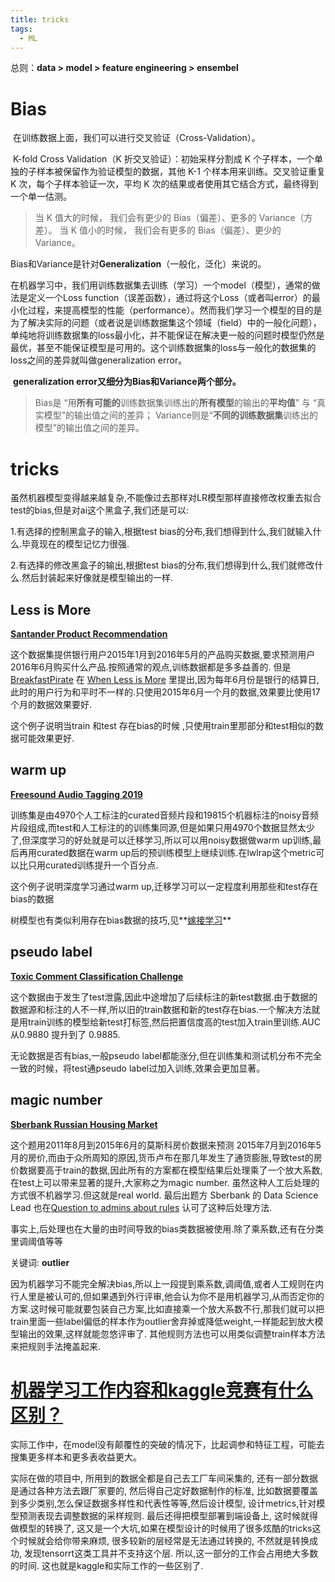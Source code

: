 ```yaml
---
title: tricks
tags:
  - ML
---
```


总则：**data > model > feature engineering > ensembel**

# Bias

​		在训练数据上面，我们可以进行交叉验证（Cross-Validation）。

​		 K-fold Cross Validation（K 折交叉验证）：初始采样分割成 K 个子样本，一个单独的子样本被保留作为验证模型的数据，其他 K-1 个样本用来训练。交叉验证重复 K 次，每个子样本验证一次，平均 K 次的结果或者使用其它结合方式，最终得到一个单一估测。

> 当 K 值大的时候， 我们会有更少的 Bias（偏差）、更多的 Variance（方差）。
> 当 K 值小的时候， 我们会有更多的 Bias（偏差）、更少的 Variance。

​		Bias和Variance是针对**Generalization**（一般化，泛化）来说的。

​		在机器学习中，我们用训练数据集去训练（学习）一个model（模型），通常的做法是定义一个Loss function（误差函数），通过将这个Loss（或者叫error）的最小化过程，来提高模型的性能（performance）。然而我们学习一个模型的目的是为了解决实际的问题（或者说是训练数据集这个领域（field）中的一般化问题），单纯地将训练数据集的loss最小化，并不能保证在解决更一般的问题时模型仍然是最优，甚至不能保证模型是可用的。这个训练数据集的loss与一般化的数据集的loss之间的差异就叫做generalization error。

​		**generalization error又细分为Bias和Variance两个部分。**

> Bias是 “用**所有可能的**训练数据集训练出的**所有模型**的输出的**平均值**” 与 “真实模型”的输出值之间的差异；
> Variance则是“**不同的训练数据集**训练出的模型”的输出值之间的差异。

# tricks

虽然机器模型变得越来越复杂,不能像过去那样对LR模型那样直接修改权重去拟合test的bias,但是对ai这个黑盒子,我们还是可以:

1.有选择的控制黑盒子的输入,根据test bias的分布,我们想得到什么,我们就输入什么.毕竟现在的模型记忆力很强.

2.有选择的修改黑盒子的输出,根据test bias的分布,我们想得到什么,我们就修改什么.然后封装起来好像就是模型输出的一样.

## **Less is More**

**[Santander Product Recommendation](https://link.zhihu.com/?target=https%3A//www.kaggle.com/c/santander-product-recommendation/)**

这个数据集提供银行用户2015年1月到2016年5月的产品购买数据,要求预测用户2016年6月购买什么产品.按照通常的观点,训练数据都是多多益善的. 但是[BreakfastPirate](https://link.zhihu.com/?target=https%3A//www.kaggle.com/breakfastpirate) 在 [When Less is More](https://link.zhihu.com/?target=https%3A//www.kaggle.com/c/santander-product-recommendation/discussion/25579) 里提出,因为每年6月份是银行的结算日,此时的用户行为和平时不一样的.只使用2015年6月一个月的数据,效果要比使用17个月的数据效果要好.

这个例子说明当train 和test 存在bias的时候 ,只使用train里那部分和test相似的数据可能效果更好.

## **warm up**

**[Freesound Audio Tagging 2019](https://link.zhihu.com/?target=https%3A//www.kaggle.com/c/freesound-audio-tagging-2019)**

训练集是由4970个人工标注的curated音频片段和19815个机器标注的noisy音频片段组成,而test和人工标注的的训练集同源,但是如果只用4970个数据显然太少了,但深度学习的好处就是可以迁移学习,所以可以用noisy数据做warm up训练,最后再用curated数据在warm up后的预训练模型上继续训练.在lwlrap这个metric可以比只用curated训练提升一个百分点.

这个例子说明深度学习通过warm up,迁移学习可以一定程度利用那些和test存在bias的数据

树模型也有类似利用存在bias数据的技巧,见**[嫁接学习](https://zhuanlan.zhihu.com/p/98728768)**

## **pseudo label**

**[Toxic Comment Classification Challenge](https://link.zhihu.com/?target=https%3A//www.kaggle.com/c/jigsaw-toxic-comment-classification-challenge)**

这个数据由于发生了test泄露,因此中途增加了后续标注的新test数据.由于数据的数据源和标注的人不一样,所以旧的train数据和新的test存在bias.一个解决方法就是用train训练的模型给新test打标签,然后把置信度高的test加入train里训练.AUC从0.9880 提升到了 0.9885.

无论数据是否有bias,一般pseudo label都能涨分,但在训练集和测试机分布不完全一致的时候，将test通pseudo label过加入训练,效果会更加显著。

## **magic number**

**[Sberbank Russian Housing Market](https://link.zhihu.com/?target=https%3A//www.kaggle.com/c/sberbank-russian-housing-market)**

这个题用2011年8月到2015年6月的莫斯科房价数据来预测 2015年7月到2016年5月的房价,而由于众所周知的原因,货币卢布在那几年发生了通货膨胀,导致test的房价数据要高于train的数据,因此所有的方案都在模型结果后处理乘了一个放大系数,在test上可以带来显著的提升,大家称之为magic number. 虽然这种人工后处理的方式很不机器学习.但这就是real world. 最后出题方 Sberbank 的 Data Science Lead 也在[Question to admins about rules](https://link.zhihu.com/?target=https%3A//www.kaggle.com/c/sberbank-russian-housing-market/discussion/35215) 认可了这种后处理方法.

事实上,后处理也在大量的由时间导致的bias类数据被使用.除了乘系数,还有在分类里调阈值等等

关键词: **outlier**

因为机器学习不能完全解决bias,所以上一段提到乘系数,调阈值,或者人工规则在内行人里是被认可的,但如果遇到外行评审,他会认为你不是用机器学习,从而否定你的方案.这时候可能就要包装自己方案,比如直接乘一个放大系数不行,那我们就可以把train里面一些label偏低的样本作为outlier舍弃掉或降低weight,一样能起到放大模型输出的效果,这样就能忽悠评审了. 其他规则方法也可以用类似调整train样本方法来把规则手法掩盖起来.

# **[机器学习工作内容和kaggle竞赛有什么区别？](https://www.zhihu.com/question/295475618)** 

实际工作中，在model没有颠覆性的突破的情况下，比起调参和特征工程，可能去搜集更多样本和更多表收益更大。

实际在做的项目中, 所用到的数据全都是自己去工厂车间采集的, 还有一部分数据是通过各种方法去跟厂家要的, 然后得自己定好数据制作的标准, 比如数据要覆盖到多少类别,怎么保证数据多样性和代表性等等,然后设计模型, 设计metrics,针对模型预测表现去调整数据的采样规则. 最后还得把模型部署到端设备上, 这时候就得做模型的转换了, 这又是一个大坑,如果在模型设计的时候用了很多炫酷的tricks这个时候就会给你带来麻烦, 很多较新的层经常是无法通过转换的, 不然就是转换成功, 发现tensorrt这类工具并不支持这个层. 所以,这一部分的工作会占用绝大多数的时间. 这也就是kaggle和实际工作的一些区别了.